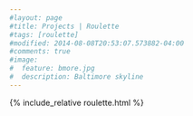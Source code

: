 ```yaml
---
#layout: page
#title: Projects | Roulette
#tags: [roulette]
#modified: 2014-08-08T20:53:07.573882-04:00
#comments: true
#image:
#  feature: bmore.jpg
#  description: Baltimore skyline
---
```





{% include_relative roulette.html %}
